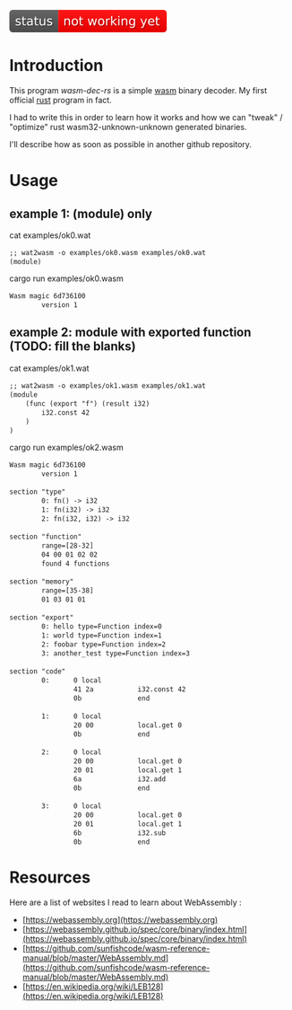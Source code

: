 ![Not Working Yet](./img/badges/notworkingyet.svg)

# Introduction

This program *wasm-dec-rs* is a simple [wasm](https://webassembly.org/) binary decoder. My first official [rust](https://www.rust-lang.org/) program in fact.

I had to write this in order to learn how it works and how we can "tweak" / "optimize" rust wasm32-unknown-unknown generated binaries.

I'll describe how as soon as possible in another github repository.

# Usage

## example 1: (module) only

cat examples/ok0.wat

```wat
;; wat2wasm -o examples/ok0.wasm examples/ok0.wat
(module)
```

cargo run examples/ok0.wasm

```text
Wasm magic 6d736100
        version 1
```

## example 2: module with exported function (TODO: fill the blanks)

cat examples/ok1.wat

```wat
;; wat2wasm -o examples/ok1.wasm examples/ok1.wat
(module
    (func (export "f") (result i32)
        i32.const 42 
    )
)
```

cargo run examples/ok2.wasm

```text
Wasm magic 6d736100   
        version 1     

section "type"        
        0: fn() -> i32
        1: fn(i32) -> i32
        2: fn(i32, i32) -> i32

section "function"
        range=[28-32]
        04 00 01 02 02
        found 4 functions

section "memory"
        range=[35-38]
        01 03 01 01

section "export"
        0: hello type=Function index=0
        1: world type=Function index=1
        2: foobar type=Function index=2
        3: another_test type=Function index=3

section "code"
        0:      0 local
                41 2a           i32.const 42
                0b              end

        1:      0 local
                20 00           local.get 0
                0b              end

        2:      0 local
                20 00           local.get 0
                20 01           local.get 1
                6a              i32.add
                0b              end

        3:      0 local
                20 00           local.get 0
                20 01           local.get 1
                6b              i32.sub
                0b              end
```

# Resources

Here are a list of websites I read to learn about WebAssembly :


- [https://webassembly.org](https://webassembly.org)
- [https://webassembly.github.io/spec/core/binary/index.html](https://webassembly.github.io/spec/core/binary/index.html)
- [https://github.com/sunfishcode/wasm-reference-manual/blob/master/WebAssembly.md](https://github.com/sunfishcode/wasm-reference-manual/blob/master/WebAssembly.md)
- [https://en.wikipedia.org/wiki/LEB128](https://en.wikipedia.org/wiki/LEB128)
